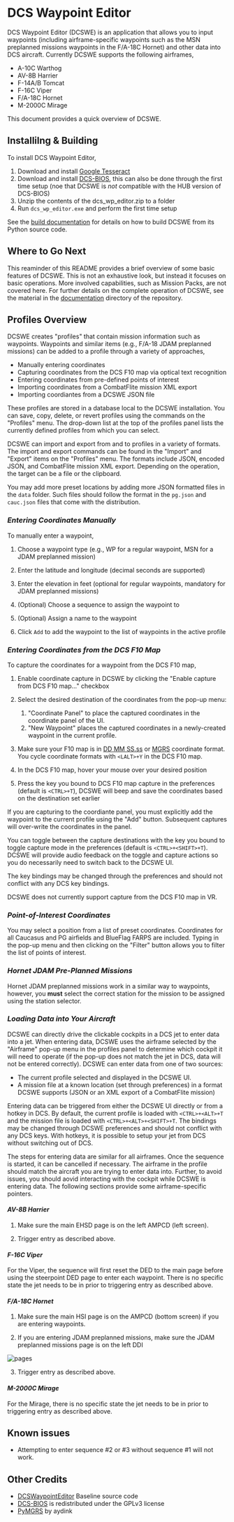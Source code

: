 # DCS Waypoint Editor

DCS Waypoint Editor (DCSWE) is an application that allows you to input waypoints
(including airframe-specific waypoints such as the MSN preplanned missions waypoints in
the F/A-18C Hornet) and other data into DCS aircraft. Currently DCSWE supports the following
airframes,

* A-10C Warthog
* AV-8B Harrier
* F-14A/B Tomcat
* F-16C Viper
* F/A-18C Hornet
* M-2000C Mirage

This document provides a quick overview of DCSWE.

## Installilng & Building

To install DCS Waypoint Editor,

1. Download and install [Google Tesseract](https://github.com/UB-Mannheim/tesseract/wiki)
2. Download and install [DCS-BIOS](https://github.com/DCSFlightpanels/dcs-bios), this
   can also be done through the first time setup (noe that DCSWE is *not* compatible with
   the HUB version of DCS-BIOS)
2. Unzip the contents of the dcs_wp_editor.zip to a folder
3. Run `dcs_wp_editor.exe` and perform the first time setup

See the
[build documentation](https://github.com/51st-Vfw/DCSWaypointEditor/tree/master/documentation/build.md)
for details on how to build DCSWE from its Python source code.

## Where to Go Next

This reaminder of this README provides a brief overview of some basic features of DCSWE.
This is not an exhaustive look, but instead it focuses on basic operations. More involved
capabilities, such as Mission Packs, are not covered here. For further details on the
complete operation of DCSWE, see the material in the
[documentation](https://github.com/51st-Vfw/DCSWaypointEditor/tree/master/documentation)
directory of the repository.

## Profiles Overview

DCSWE creates "profiles" that contain mission information such as waypoints. Waypoints
and similar items (e.g., F/A-18 JDAM preplanned missions) can be added to a profile
through a variety of approaches,

- Manually entering coordinates
- Capturing coordinates from the DCS F10 map via optical text recognition
- Entering coordinates from pre-defined points of interest
- Importing coordinates from a CombatFlite mission XML export
- Importing coordiantes from a DCSWE JSON file

These profiles are stored in a database local to the DCSWE installation. You can save,
copy, delete, or revert profiles using the commands on the "Profiles" menu. The drop-down
list at the top of the profiles panel lists the currently defined profiles from which you
can select.

DCSWE can import and export from and to profiles in a variety of formats. The import and
export commands can be found in the "Import" and "Export" items on the "Profiles" menu.
The formats include JSON, encoded JSON, and CombatFlite mission XML export. Depending
on the operation, the target can be a file or the clipboard.

You may add more preset locations by adding more JSON formatted files in the `data` folder.
Such files should follow the format in the `pg.json` and `cauc.json` files that come with
the distribution.

### _Entering Coordinates Manually_

To manually enter a waypoint,

1. Choose a waypoint type (e.g., WP for a regular waypoint, MSN for a JDAM preplanned mission)

2. Enter the latitude and longitude (decimal seconds are supported)

3. Enter the elevation in feet (optional for regular waypoints, mandatory for JDAM
   preplanned missions)

4. (Optional) Choose a sequence to assign the waypoint to

5. (Optional) Assign a name to the waypoint

6. Click `Add` to add the waypoint to the list of waypoints in the active profile

### _Entering Coordinates from the DCS F10 Map_

To capture the coordinates for a waypoint from the DCS F10 map,

1. Enable coordinate capture in DCSWE by clicking the "Enable capture from DCS F10 map..."
   checkbox

2. Select the desired destination of the coordinates from the pop-up menu:
    1. "Coordinate Panel" to place the captured coordinates in the coordinate panel of the UI.
    2. "New Waypoint" places the captured coordinates in a newly-created waypoint in the
       current profile.

3. Make sure your F10 map is in [DD MM SS.ss](https://i.imgur.com/9GIU7pJ.png) or
   [MGRS](https://i.imgur.com/T7lBvlx.png) coordinate format.
   You cycle coordinate formats with `<LALT>+Y` in the DCS F10 map.

4. In the DCS F10 map, hover your mouse over your desired position

5. Press the key you bound to DCS F10 map capture in the preferences (default is `<CTRL>+T`),
   DCSWE will beep and save the coordinates based on the destination set earlier

If you are capturing to the coordiante panel, you must explicitly add the waypoint to the
current profile using the "Add" button. Subsequent captures will over-write the coordinates
in the panel.

You can toggle between the capture destinations with the key you bound to toggle capture mode
in the preferences (default is `<CTRL>+<SHIFT>+T`). DCSWE will provide audio feedback on the
toggle and capture actions so you do necessarily need to switch back to the DCSWE UI.

The key bindings may be changed through the preferences and should not conflict with any DCS
key bindings.

DCSWE does not currently support capture from the DCS F10 map in VR.

### _Point-of-Interest Coordinates_

You may select a position from a list of preset coordinates. Coordinates for all Caucasus and
PG airfields and BlueFlag FARPS are included. Typing in the pop-up menu and then clicking on
the "Filter" button allows you to filter the list of points of interest.

### _Hornet JDAM Pre-Planned Missions_

Hornet JDAM preplanned missions work in a similar way to waypoints, however, you **must**
select the correct station for the mission to be assigned using the station selector.

### _Loading Data into Your Aircraft_

DCSWE can directly drive the clickable cockpits in a DCS jet to enter data into a jet.
When entering data, DCSWE uses the airframe selected by the "Airframe" pop-up menu in the
profiles panel to determine which cockpit it will need to operate (if the pop-up does not
match the jet in DCS, data will not be entered correctly). DCSWE can enter data from one of
two sources:

- The current profile selected and displayed in the DCSWE UI.
- A mission file at a known location (set through preferences) in a format DCSWE supports
  (JSON or an XML export of a CombatFlite mission)

Entering data can be triggered from either the DCSWE UI directly or from a hotkey in DCS. By
default, the current profile is loaded with `<CTRL>+<ALT>+T` and the mission file is loaded
with `<CTRL>+<ALT>+<SHIFT>+T`. The bindings may be changed through DCSWE preferences and
should not conflict with any DCS keys. With hotkeys, it is possible to setup your jet from
DCS without switching out of DCS.

The steps for entering data are similar for all airframes. Once the sequence is started, it
can be cancelled if necessary. The airframe in the profile should match the aircraft you are
trying to enter data into. Further, to avoid issues, you should aovid interacting with the
cockpit while DCSWE is entering data. The following sections provide some airframe-specific
pointers.

#### _AV-8B Harrier_

1. Make sure the main EHSD page is on the left AMPCD (left screen).

2. Trigger entry as described above.

#### _F-16C Viper_

For the Viper, the sequence will first reset the DED to the main page before using the
steerpoint DED page to enter each waypoint. There is no specific state the jet needs to
be in prior to triggering entry as described above.

#### _F/A-18C Hornet_

1. Make sure the main HSI page is on the AMPCD (bottom screen) if you are entering waypoints.
 
2. If you are entering JDAM preplanned missions, make sure the JDAM preplanned missions page
   is on the left DDI

![pages](https://i.imgur.com/Nxr9qKX.png)

3. Trigger entry as described above.

#### _M-2000C Mirage_

For the Mirage, there is no specific state the jet needs to be in prior to triggering entry
as described above.

## Known issues

* Attempting to enter sequence #2 or #3 without sequence #1 will not work.

## Other Credits

- [DCSWaypointEditor](https://github.com/Santi871/DCSWaypointEditor) Baseline source code
- [DCS-BIOS](https://github.com/DCSFlightpanels/dcs-bios) is redistributed under the GPLv3 license
- [PyMGRS](https://github.com/aydink/pymgrs) by aydink
